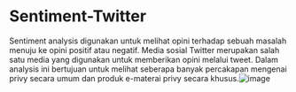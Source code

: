 # Sentiment-Twitter

Sentiment analysis digunakan untuk melihat opini terhadap sebuah masalah menuju ke opini positif atau negatif. Media sosial Twitter merupakan salah satu media yang digunakan untuk memberikan opini melalui tweet. Dalam analysis ini bertujuan untuk melihat seberapa banyak percakapan mengenai privy secara umum dan produk e-materai privy secara khusus.![image](https://github.com/user-attachments/assets/768004df-9e7b-4e31-9f8c-b86d1cadc995)
